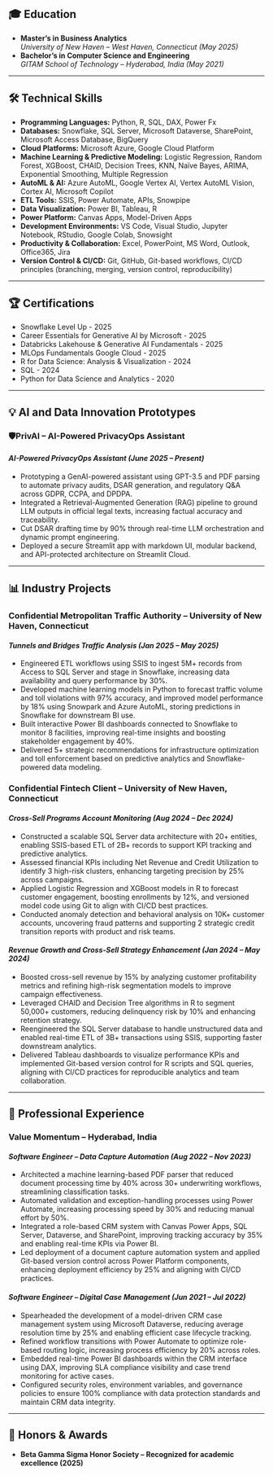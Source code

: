 ## 🎓 Education
- **Master’s in Business Analytics**  
  *University of New Haven – West Haven, Connecticut (May 2025)*  
- **Bachelor’s in Computer Science and Engineering**  
  *GITAM School of Technology – Hyderabad, India (May 2021)*  

---

## 🛠️ Technical Skills  
- **Programming Languages:** Python, R, SQL, DAX, Power Fx
- **Databases:** Snowflake, SQL Server, Microsoft Dataverse, SharePoint, Microsoft Access Database, BigQuery  
- **Cloud Platforms:** Microsoft Azure, Google Cloud Platform  
- **Machine Learning & Predictive Modeling:** Logistic Regression, Random Forest, XGBoost, CHAID, Decision Trees, KNN, Naïve Bayes, ARIMA, Exponential Smoothing, Multiple Regression  
- **AutoML & AI:** Azure AutoML, Google Vertex AI, Vertex AutoML Vision, Cortex AI, Microsoft Copilot  
- **ETL Tools:** SSIS, Power Automate, APIs, Snowpipe  
- **Data Visualization:** Power BI, Tableau, R  
- **Power Platform:** Canvas Apps, Model-Driven Apps  
- **Development Environments:** VS Code, Visual Studio, Jupyter Notebook, RStudio, Google Colab, Snowsight
- **Productivity & Collaboration:** Excel, PowerPoint, MS Word, Outlook, Office365, Jira
- **Version Control & CI/CD:** Git, GitHub, Git-based workflows, CI/CD principles (branching, merging, version control, reproducibility)
 

---

## 🏆 Certifications
-	Snowflake Level Up - 2025
-	Career Essentials for Generative AI by Microsoft - 2025
-	Databricks Lakehouse & Generative AI Fundamentals - 2025
-	MLOps Fundamentals Google Cloud - 2025
-	R for Data Science: Analysis & Visualization - 2024
-	SQL  - 2024
-	Python for Data Science and Analytics - 2020 

---

## 💡 AI and Data Innovation Prototypes

### **🛡️PrivAI – AI-Powered PrivacyOps Assistant**
#### *AI-Powered PrivacyOps Assistant (June 2025 – Present)*
-  Prototyping a GenAI-powered assistant using GPT-3.5 and PDF parsing to automate privacy audits, DSAR generation, and regulatory Q&A across GDPR, CCPA, and DPDPA.
-	Integrated a Retrieval-Augmented Generation (RAG) pipeline to ground LLM outputs in official legal texts, increasing factual accuracy and traceability.
-	Cut DSAR drafting time by 90% through real-time LLM orchestration and dynamic prompt engineering.
-	Deployed a secure Streamlit app with markdown UI, modular backend, and API-protected architecture on Streamlit Cloud.

---

## 📊 Industry Projects

### **Confidential Metropolitan Traffic Authority – University of New Haven, Connecticut**
#### *Tunnels and Bridges Traffic Analysis (Jan 2025 – May 2025)*
- Engineered ETL workflows using SSIS to ingest 5M+ records from Access to SQL Server and stage in Snowflake, increasing data availability and query performance by 30%.
-	Developed machine learning models in Python to forecast traffic volume and toll violations with 97% accuracy, and improved model performance by 18% using Snowpark and Azure AutoML, storing predictions in Snowflake for downstream BI use.
-	Built interactive Power BI dashboards connected to Snowflake to monitor 8 facilities, improving real-time insights and boosting stakeholder engagement by 40%.
-	Delivered 5+ strategic recommendations for infrastructure optimization and toll enforcement based on predictive analytics and Snowflake-powered data modeling.



### **Confidential Fintech Client – University of New Haven, Connecticut**
#### *Cross-Sell Programs Account Monitoring (Aug 2024 – Dec 2024)*
-	Constructed a scalable SQL Server data architecture with 20+ entities, enabling SSIS-based ETL of 2B+ records to support KPI tracking and predictive analytics.
-	Assessed financial KPIs including Net Revenue and Credit Utilization to identify 3 high-risk clusters, enhancing targeting precision by 25% across campaigns.
-	Applied Logistic Regression and XGBoost models in R to forecast customer engagement, boosting enrollments by 12%, and versioned model code using Git to align with CI/CD best practices.
-	Conducted anomaly detection and behavioral analysis on 10K+ customer accounts, uncovering fraud patterns and supporting 2 strategic credit transition reports with product and risk teams.



#### *Revenue Growth and Cross-Sell Strategy Enhancement (Jan 2024 – May 2024)*
-	Boosted cross-sell revenue by 15% by analyzing customer profitability metrics and refining high-risk segmentation models to improve campaign effectiveness.
-	Leveraged CHAID and Decision Tree algorithms in R to segment 50,000+ customers, reducing delinquency risk by 10% and enhancing retention strategy.
-	Reengineered the SQL Server database to handle unstructured data and enabled real-time ETL of 3B+ transactions using SSIS, supporting faster downstream analytics.
-	Delivered Tableau dashboards to visualize performance KPIs and implemented Git-based version control for R scripts and SQL queries, aligning with CI/CD practices for reproducible analytics and team collaboration.


---

## 💼 Professional Experience

### **Value Momentum – Hyderabad, India**
#### *Software Engineer – Data Capture Automation (Aug 2022 – Nov 2023)*
-	Architected a machine learning-based PDF parser that reduced document processing time by 40% across 30+ underwriting workflows, streamlining classification tasks.
-	Automated validation and exception-handling processes using Power Automate, increasing processing speed by 30% and reducing manual effort by 50%.
-	Integrated a role-based CRM system with Canvas Power Apps, SQL Server, Dataverse, and SharePoint, improving tracking accuracy by 35% and enabling real-time KPIs via Power BI.
-	Led deployment of a document capture automation system and applied Git-based version control across Power Platform components, enhancing deployment efficiency by 25% and aligning with CI/CD practices.


#### *Software Engineer – Digital Case Management (Jun 2021 – Jul 2022)*
-	Spearheaded the development of a model-driven CRM case management system using Microsoft Dataverse, reducing average resolution time by 25% and enabling efficient case lifecycle tracking.
-	Refined workflow transitions with Power Automate to optimize role-based routing logic, increasing process efficiency by 20% across roles.
-	Embedded real-time Power BI dashboards within the CRM interface using DAX, improving SLA compliance visibility and case trend monitoring for active cases.
-	Configured security roles, environment variables, and governance policies to ensure 100% compliance with data protection standards and maintain CRM data integrity.


---

## 🏅 Honors & Awards
- **Beta Gamma Sigma Honor Society – Recognized for academic excellence (2025)**
